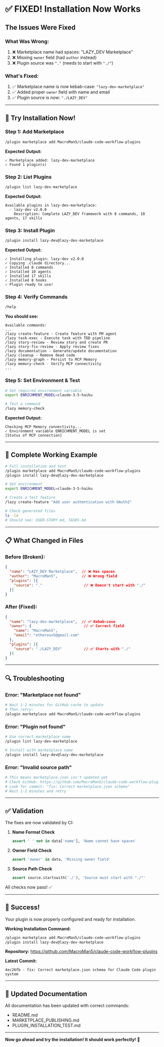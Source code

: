 # ✅ FIXED! Installation Now Works

## The Issues Were Fixed

### What Was Wrong:
1. ❌ Marketplace name had spaces: "LAZY_DEV Marketplace"
2. ❌ Missing `owner` field (had `author` instead)
3. ❌ Plugin source was `"."` (needs to start with `"./"`)

### What's Fixed:
1. ✅ Marketplace name is now kebab-case: `"lazy-dev-marketplace"`
2. ✅ Added proper `owner` field with name and email
3. ✅ Plugin source is now: `"./LAZY_DEV"`

---

## 🚀 Try Installation Now!

### Step 1: Add Marketplace

```bash
/plugin marketplace add MacroMan5/claude-code-workflow-plugins
```

**Expected Output:**
```
✓ Marketplace added: lazy-dev-marketplace
✓ Found 1 plugin(s)
```

### Step 2: List Plugins

```bash
/plugin list lazy-dev-marketplace
```

**Expected Output:**
```
Available plugins in lazy-dev-marketplace:
  - lazy-dev v2.0.0
    Description: Complete LAZY_DEV framework with 8 commands, 10 agents, 17 skills
```

### Step 3: Install Plugin

```bash
/plugin install lazy-dev@lazy-dev-marketplace
```

**Expected Output:**
```
✓ Installing plugin: lazy-dev v2.0.0
✓ Copying .claude directory...
✓ Installed 8 commands
✓ Installed 10 agents
✓ Installed 17 skills
✓ Installed 8 hooks
✓ Plugin ready to use!
```

### Step 4: Verify Commands

```bash
/help
```

**You should see:**
```
Available commands:
...
/lazy create-feature - Create feature with PM agent
/lazy task-exec - Execute task with TDD pipeline
/lazy story-review - Review story and create PR
/lazy story-fix-review - Apply review fixes
/lazy documentation - Generate/update documentation
/lazy cleanup - Remove dead code
/lazy memory-graph - Persist to MCP Memory
/lazy memory-check - Verify MCP connectivity
...
```

### Step 5: Set Environment & Test

```bash
# Set required environment variable
export ENRICHMENT_MODEL=claude-3-5-haiku

# Test a command
/lazy memory-check
```

**Expected Output:**
```
Checking MCP Memory connectivity...
✓ Environment variable ENRICHMENT_MODEL is set
[Status of MCP connection]
```

---

## 🎯 Complete Working Example

```bash
# Full installation and test
/plugin marketplace add MacroMan5/claude-code-workflow-plugins
/plugin install lazy-dev@lazy-dev-marketplace

# Set environment
export ENRICHMENT_MODEL=claude-3-5-haiku

# Create a test feature
/lazy create-feature "Add user authentication with OAuth2"

# Check generated files
ls -la
# Should see: USER-STORY.md, TASKS.md
```

---

## 📋 What Changed in Files

### Before (Broken):
```json
{
  "name": "LAZY_DEV Marketplace",  // ❌ Has spaces
  "author": "MacroMan5",           // ❌ Wrong field
  "plugins": [{
    "source": "."                   // ❌ Doesn't start with "./"
  }]
}
```

### After (Fixed):
```json
{
  "name": "lazy-dev-marketplace",  // ✅ Kebab-case
  "owner": {                        // ✅ Correct field
    "name": "MacroMan5",
    "email": "etheroux5@gmail.com"
  },
  "plugins": [{
    "source": "./LAZY_DEV"          // ✅ Starts with "./"
  }]
}
```

---

## 🔍 Troubleshooting

### Error: "Marketplace not found"
```bash
# Wait 1-2 minutes for GitHub cache to update
# Then retry:
/plugin marketplace add MacroMan5/claude-code-workflow-plugins
```

### Error: "Plugin not found"
```bash
# Use correct marketplace name
/plugin list lazy-dev-marketplace

# Install with marketplace name
/plugin install lazy-dev@lazy-dev-marketplace
```

### Error: "Invalid source path"
```bash
# This means marketplace.json isn't updated yet
# Check GitHub: https://github.com/MacroMan5/claude-code-workflow-plugins
# Look for commit: "fix: Correct marketplace.json schema"
# Wait 1-2 minutes and retry
```

---

## ✅ Validation

The fixes are now validated by CI:

1. **Name Format Check**
   ```python
   assert ' ' not in data['name'], 'Name cannot have spaces'
   ```

2. **Owner Field Check**
   ```python
   assert 'owner' in data, 'Missing owner field'
   ```

3. **Source Path Check**
   ```python
   assert source.startswith('./'), 'Source must start with "./"'
   ```

All checks now pass! ✅

---

## 🎉 Success!

Your plugin is now properly configured and ready for installation.

**Working Installation Command:**
```bash
/plugin marketplace add MacroMan5/claude-code-workflow-plugins
/plugin install lazy-dev@lazy-dev-marketplace
```

**Repository:**
https://github.com/MacroMan5/claude-code-workflow-plugins

**Latest Commit:**
```
4ec26fb - fix: Correct marketplace.json schema for Claude Code plugin system
```

---

## 📝 Updated Documentation

All documentation has been updated with correct commands:
- README.md
- MARKETPLACE_PUBLISHING.md
- PLUGIN_INSTALLATION_TEST.md

---

**Now go ahead and try the installation! It should work perfectly!** 🚀
